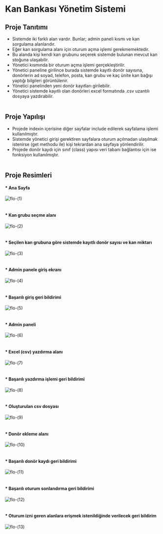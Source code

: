# Kan Bankası Yönetim Sistemi

## Proje Tanıtımı
* Sistemde iki farklı alan vardır. Bunlar; admin paneli kısmı ve kan sorgulama alanlarıdır.
* Eğer kan sorgulama alanı için oturum açma işlemi gerekmemektedir.
* Bu alanda kişi kendi kan grubunu seçerek sistemde bulunan mevcut kan stoğuna ulaşabilir.
* Yönetici kısmında bir oturum açma işlemi gerçekleştirilir.
* Yönetici paneline girilince burada sistemde kayıtlı donör sayısına, donörlerin ad soyad, 
 telefon, posta, kan grubu ve kaç ünite kan bağışı yaptığı bilgileri görüntülenir.
* Yönetici panelinden yeni donör kayıtları girilebilir.
* Yönetici sistemde kayıtlı olan donörleri excel formatında .csv uzantılı dosyaya yazdırabilir.
<br><br>

## Proje Yapılışı
* Projede indexin içerisine diğer sayfalar include edilerek sayfalama işlemi kullanılmıştır.
* Sistemde yönetici girişi gerektiren sayfalara oturum açılmadan ulaşılmak istenirse (get 
 methodu ile) kişi tekrardan ana sayfaya yönlendirilir.
 * Projede donör kaydı için sınıf (class) yapısı veri tabanı bağlantısı için ise fonksiyon
 kullanılmıştır.
<br><br>
 
 ## Proje Resimleri
 #### * Ana Sayfa
![flo-(1)](https://user-images.githubusercontent.com/109480983/205433815-90e8c02c-b354-4395-82f5-d17fb97c04af.png)
<br><br>
#### * Kan grubu seçme alanı
![flo-(2)](https://user-images.githubusercontent.com/109480983/205434839-5daad4e9-eab4-43ea-abe2-5d7bf61630e9.png)
<br><br>
#### * Seçilen kan grubuna göre sistemde kayıtlı donör sayısı ve kan miktarı
![flo-(3)](https://user-images.githubusercontent.com/109480983/205434882-43280760-8470-4c9c-99dd-e3a284fc6dc4.png)
<br><br>
#### * Admin panele giriş ekranı
![flo-(4)](https://user-images.githubusercontent.com/109480983/205434994-c8966bc7-44a2-49a3-a595-8693aa735c33.png)
<br><br>
#### * Başarılı giriş geri bildirimi
![flo-(5)](https://user-images.githubusercontent.com/109480983/205435029-5a36376e-7712-45fb-b450-2a2a3e612a47.png)
<br><br>
#### * Admin paneli
![flo-(6)](https://user-images.githubusercontent.com/109480983/205435090-81580a5a-c5a5-4dca-a19e-77d8060cb2be.png)
<br><br>
#### * Excel (csv) yazdırma alanı
![flo-(7)](https://user-images.githubusercontent.com/109480983/205435181-1638efe3-4ae4-41a9-a648-74fd8f999ecb.png)
<br><br>
#### * Başarılı yazdırma işlemi geri bildirimi
![flo-(8)](https://user-images.githubusercontent.com/109480983/205435222-c761c88d-16a1-4886-8d4c-0b17cf107707.png)
<br><br>
#### * Oluşturulan csv dosyası
![flo-(9)](https://user-images.githubusercontent.com/109480983/205435277-6d7a0b9a-f5fc-4f76-aec2-39f1b545a16f.png)
<br><br>
#### * Donör ekleme alanı
![flo-(10)](https://user-images.githubusercontent.com/109480983/205435303-b4a55aba-d012-41ec-8d1c-c277c64e840c.png)
<br><br>
#### * Başarılı donör kaydı geri bildirimi
![flo-(11)](https://user-images.githubusercontent.com/109480983/205435401-21b81013-6d89-419c-b107-94db9ea066de.png)
<br><br>
#### * Başarılı oturum sonlandırma geri bildirimi
![flo-(12)](https://user-images.githubusercontent.com/109480983/205435470-bc8a126c-78c1-4bd9-bb3c-70a47e65bfcb.png)
<br><br>
#### * Oturum izni geren alanlara erişmek istenildiğinde verilecek geri bildirim
![flo-(13)](https://user-images.githubusercontent.com/109480983/205435563-9fed5227-dedb-47bf-a1b1-7c0c0ae99a9d.png)
<br><br>
